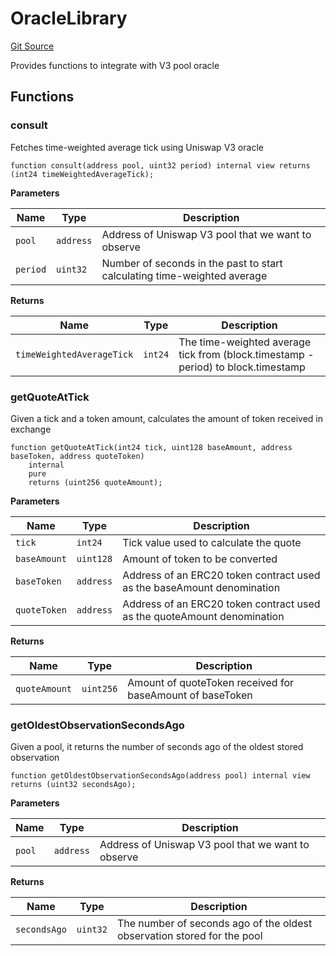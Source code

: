 # OracleLibrary
[Git Source](https://github.com/KYRDTeam/ilo-contracts/blob/e40a6cd6fab3cc84638afa793f4d9e791b183158/src/libraries/OracleLibrary.sol)

Provides functions to integrate with V3 pool oracle


## Functions
### consult

Fetches time-weighted average tick using Uniswap V3 oracle


```solidity
function consult(address pool, uint32 period) internal view returns (int24 timeWeightedAverageTick);
```
**Parameters**

|Name|Type|Description|
|----|----|-----------|
|`pool`|`address`|Address of Uniswap V3 pool that we want to observe|
|`period`|`uint32`|Number of seconds in the past to start calculating time-weighted average|

**Returns**

|Name|Type|Description|
|----|----|-----------|
|`timeWeightedAverageTick`|`int24`|The time-weighted average tick from (block.timestamp - period) to block.timestamp|


### getQuoteAtTick

Given a tick and a token amount, calculates the amount of token received in exchange


```solidity
function getQuoteAtTick(int24 tick, uint128 baseAmount, address baseToken, address quoteToken)
    internal
    pure
    returns (uint256 quoteAmount);
```
**Parameters**

|Name|Type|Description|
|----|----|-----------|
|`tick`|`int24`|Tick value used to calculate the quote|
|`baseAmount`|`uint128`|Amount of token to be converted|
|`baseToken`|`address`|Address of an ERC20 token contract used as the baseAmount denomination|
|`quoteToken`|`address`|Address of an ERC20 token contract used as the quoteAmount denomination|

**Returns**

|Name|Type|Description|
|----|----|-----------|
|`quoteAmount`|`uint256`|Amount of quoteToken received for baseAmount of baseToken|


### getOldestObservationSecondsAgo

Given a pool, it returns the number of seconds ago of the oldest stored observation


```solidity
function getOldestObservationSecondsAgo(address pool) internal view returns (uint32 secondsAgo);
```
**Parameters**

|Name|Type|Description|
|----|----|-----------|
|`pool`|`address`|Address of Uniswap V3 pool that we want to observe|

**Returns**

|Name|Type|Description|
|----|----|-----------|
|`secondsAgo`|`uint32`|The number of seconds ago of the oldest observation stored for the pool|


